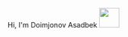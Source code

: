 Hi, I'm Doimjonov Asadbek
<img src="https://media2.giphy.com/media/jofglpQGdIT4OfgKfC/giphy.gif?cid=ecf05e47ep48ymkf8vwfb6jh2vedueqs6ia2o5snyw5mrrmk&rid=giphy.gif&ct=s" width="40px">
